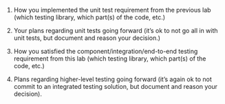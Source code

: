 1) How you implemented the unit test requirement from the previous lab (which testing library, which part(s) of the code, etc.)

2) Your plans regarding unit tests going forward (it’s ok to not go all in with unit tests, but document and reason your decision.)

3) How you satisfied the component/integration/end-to-end testing requirement from this lab (which testing library, which part(s) of the code, etc.) 
 
4) Plans regarding higher-level testing going forward (it’s again ok to not commit to an integrated testing solution, but document and reason your decision).
